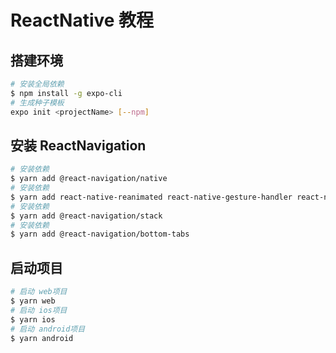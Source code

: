 # ReactNative 教程

## 搭建环境

```bash
# 安装全局依赖
$ npm install -g expo-cli
# 生成种子模板
expo init <projectName> [--npm]
```

## 安装 ReactNavigation

```bash
# 安装依赖
$ yarn add @react-navigation/native
# 安装依赖
$ yarn add react-native-reanimated react-native-gesture-handler react-native-screens react-native-safe-area-context @react-native-community/masked-view
# 安装依赖
$ yarn add @react-navigation/stack
# 安装依赖
$ yarn add @react-navigation/bottom-tabs
```

## 启动项目

```bash
# 启动 web项目
$ yarn web
# 启动 ios项目
$ yarn ios
# 启动 android项目
$ yarn android
```